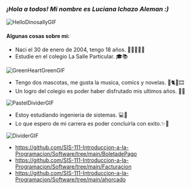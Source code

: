 ### *¡Hola a todos! Mi nombre es Luciana Ichazo Aleman :)*
![HelloDinosallyGIF](https://user-images.githubusercontent.com/110863780/183535312-193f0204-1237-4c57-9308-4ed9745d911f.gif)

#### Algunas cosas sobre mi:
- Naci el 30 de enero de 2004, tengo 18 años. 🧒🏻🙋🏻‍♀️
- Estudie en el colegio La Salle Particular. 🎓📚

![GreenHeartGreenGIF](https://user-images.githubusercontent.com/110863780/183535561-7d8a6df6-95b2-425f-8b05-d19e68cde39e.gif)


- Tengo dos mascotas, me gusta la musica, comics y novelas. 🐩🐈🎶🎞️
- Un logro del colegio es poder haber disfrutado mis ultimos años. 📒📖

![PastelDividerGIF](https://user-images.githubusercontent.com/110863780/183535894-dd5d24fd-55ab-4077-83b6-581497632817.gif)


- Estoy estudiando ingenieria de sistemas. 💻📕
- Lo que espero de mi carrera es poder concluirla con exito.✨🎉

![DividerGIF](https://user-images.githubusercontent.com/110863780/183537039-48fe8b44-1d14-434f-8f55-747606ca9481.gif)


- https://github.com/SIS-111-Introduccion-a-la-Programacion/Software/tree/main/BoletadePago
- https://github.com/SIS-111-Introduccion-a-la-Programacion/Software/tree/main/Facturacion
- https://github.com/SIS-111-Introduccion-a-la-Programacion/Software/tree/main/ahorcado
